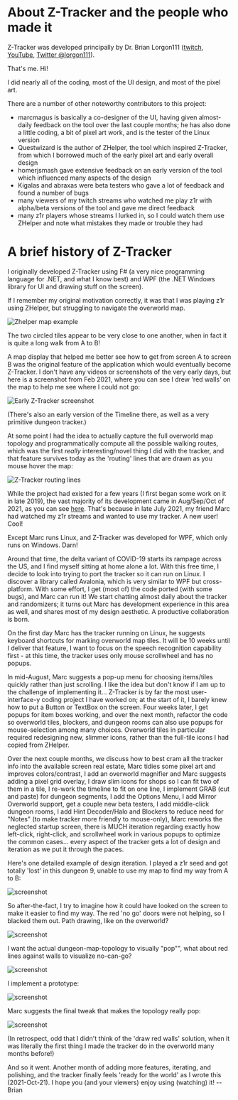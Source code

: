 # About Z-Tracker and the people who made it

Z-Tracker was developed principally by Dr. Brian Lorgon111 ([twitch](https://www.twitch.tv/lorgon), [YouTube](https://www.youtube.com/c/lorgon111), [Twitter @lorgon111](https://twitter.com/lorgon111)).

That's me.  Hi!

I did nearly all of the coding, most of the UI design, and most of the pixel art.

There are a number of other noteworthy contributors to this project:

 - marcmagus is basically a co-designer of the UI, having given almost-daily feedback on the tool over the last couple months; he has also done a little coding, a bit of pixel art work,
   and is the tester of the Linux version
 - Questwizard is the author of ZHelper, the tool which inspired Z-Tracker, from which I borrowed much of the early pixel art and early overall design
 - homerjsmash gave extensive feedback on an early version of the tool which influenced many aspects of the design
 - Kigalas and abraxas were beta testers who gave a lot of feedback and found a number of bugs
 - many viewers of my twitch streams who watched me play z1r with alpha/beta versions of the tool and gave me direct feedback
 - many z1r players whose streams I lurked in, so I could watch them use ZHelper and note what mistakes they made or trouble they had

# A brief history of Z-Tracker

I originally developed Z-Tracker using F# (a very nice programming language for .NET, and what I know best) and WPF (the .NET Windows library for UI and drawing stuff on the screen).

If I remember my original motivation correctly, it was that I was playing z1r using ZHelper, but struggling to navigate the overworld map.

![Zhelper map example](screenshots/zhelper-map.png)

The two circled tiles appear to be very close to one another, when in fact it is quite a long walk from A to B!

A map display that helped me better see how to get from screen A to screen B was the original feature of the application which would eventually become Z-Tracker.  I don't have any videos 
or screenshots of the very early days, but here is a screenshot from Feb 2021, where you can see I drew 'red walls' on the map to help me see where I could not go:

![Early Z-Tracker screenshot](screenshots/old-z-tracker-drawing-walls.png)

(There's also an early version of the Timeline there, as well as a very primitive dungeon tracker.)

At some point I had the idea to actually capture the full overworld map topology and programmatically compute all the possible walking routes, which was the first _really_
interesting/novel thing I did with the tracker, and that feature survives today as the 'routing' lines that are drawn as you mouse hover the map:

![Z-Tracker routing lines](screenshots/z-tracker-routing-lines.png)

While the project had existed for a few years (I first began some work on it in late 2019), the vast majority of its development came in Aug/Sep/Oct of 2021, as you can see 
[here](https://github.com/brianmcn/Zelda1RandoTools/graphs/code-frequency).  That's because in late July 2021, my friend Marc had watched my z1r streams and wanted to use 
my tracker.  A new user!  Cool!

Except Marc runs Linux, and Z-Tracker was developed for WPF, which only runs on Windows.  Darn!

Around that time, the delta variant of COVID-19 starts its rampage across the US, and I find myself sitting at home alone a lot.  With this free time, I decide to look into
trying to port the tracker so it can run on Linux.  I discover a library called Avalonia, which is very similar to WPF but cross-platform.  With some effort, I get (most of)
the code ported (with some bugs), and Marc can run it!  We start chatting almost daily about the tracker and randomizers; it turns out Marc has development experience in this
area as well, and shares most of my design aesthetic.  A productive collaboration is born.

On the first day Marc has the tracker running on Linux, he suggests keyboard shortcuts for marking overworld map tiles.  It will be 10 weeks until I deliver that feature, I
want to focus on the speech recognition capability first - at this time, the tracker uses only mouse scrollwheel and has no popups.

In mid-August, Marc suggests a pop-up menu for choosing items/tiles quickly rather than just scrolling.  I like the idea but don't know if I am up to the challenge of 
implementing it... Z-Tracker is by far the most user-interface-y coding project I have worked on; at the start of it, I barely knew how to put a Button or TextBox on the screen.
Four weeks later, I get popups for item boxes working, and over the next month, refactor the code so overworld tiles, blockers, and dungeon rooms can also use popups for
mouse-selection among many choices.  Overworld tiles in particular required redesigning new, slimmer icons, rather than the full-tile icons I had copied from ZHelper.

Over the next couple months, we discuss how to best cram all the tracker info into the available screen real estate, Marc tidies some pixel art and improves colors/contrast,
I add an overworld magnifier and Marc suggests adding a pixel grid overlay, I draw slim icons for shops so I can fit two of them in a tile, I re-work the timeline to fit on one line,
I implement GRAB (cut and paste) for dungeon segments, I add the Options Menu, I add Mirror Overworld support, get a couple new beta testers, I add middle-click dungeon rooms,
I add Hint Decoder/Halo and Blockers to reduce need for "Notes" (to make tracker more friendly to mouse-only), Marc reworks the neglected startup screen, there is MUCH iteration 
regarding exactly how left-click, right-click, and scrollwheel work in various popups to optimize the common cases... every aspect of the tracker gets a lot of design and iteration
as we put it through the paces.

Here's one detailed example of design iteration.  I played a z1r seed and got totally 'lost' in this dungeon 9, unable to use my map to find my way from A to B:

![screenshot](screenshots/lost-in-9.png)

So after-the-fact, I try to imagine how it could have looked on the screen to make it easier to find my way.  The red 'no go' doors were not helping, so I blacked them out.
Path drawing, like on the overworld?

![screenshot](screenshots/lost-in-9-2.png)

I want the actual dungeon-map-topology to visually "pop"", what about red lines against walls to visualize no-can-go?

![screenshot](screenshots/lost-in-9-3.png)

I implement a prototype:

![screenshot](screenshots/lost-in-9-4.png)

Marc suggests the final tweak that makes the topology really pop:

![screenshot](screenshots/lost-in-9-5.png)

(In retrospect, odd that I didn't think of the 'draw red walls' solution, when it was literally the first thing I made the tracker do in the overworld many months before!)

And so it went.  Another month of adding more features, iterating, and polishing, and the tracker finally feels 'ready for the world' as I wrote this (2021-Oct-21).  I hope you 
(and your viewers) enjoy using (watching) it!  --Brian














